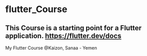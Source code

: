 # flutter_Course

This Course is a starting point for a Flutter application.
https://flutter.dev/docs
----------------------------------------
My Flutter Course @Kaizon, Sanaa - Yemen
